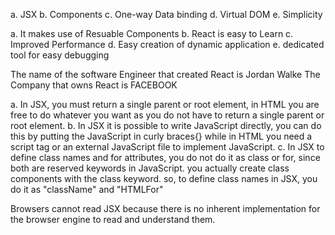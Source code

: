 <!-- Significant Features of React -->
a. JSX
b. Components
c. One-way Data binding
d. Virtual DOM
e. Simplicity

<!-- Advantages of React -->
a. It makes use of Resuable Components
b. React is easy to Learn
c. Improved Performance
d. Easy creation of dynamic application
e. dedicated tool for easy debugging

<!-- What is the name of the Software Engineer that created React? Also, which company owns React?
 -->

 The name of the software Engineer that created React is Jordan Walke
 The Company that owns React is FACEBOOK

 <!-- What are the notable differences between HTML & JSX? Give at least 3 of them -->

 a. In JSX, you must return a single parent or root element, in HTML you are free to do whatever you want as you do not have to return a single parent or root element.
 b. In JSX it is possible to write JavaScript directly, you can do this by putting the JavaScript in curly braces{} while in HTML you need a script tag or an external JavaScript file to implement JavaScript.
c. In JSX to define class names and for attributes, you do not do it as class or for, since both are reserved keywords in JavaScript. you actually create class components with the class keyword. so, to define class names in JSX, you do it as "className" and "HTMLFor"

<!-- Why can’t browsers read JSX?  -->

Browsers cannot read JSX because there is no inherent implementation for the browser engine to read and understand them.

